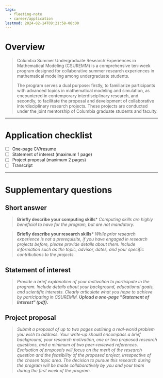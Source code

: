 ```yaml
---
tags:
  - fleeting-note
  - career/application
lastmod: 2024-02-14T09:21:58-08:00
---
```

# Overview

>Columbia Summer Undergraduate Research Experiences in Mathematical Modeling (CSUREMM) is a comprehensive ten-week program designed for collaborative summer research experiences in mathematical modeling among undergraduate students.
>
>The program serves a dual purpose: firstly, to familiarize participants with advanced topics in mathematical modeling and simulation, as encountered in contemporary interdisciplinary research, and secondly, to facilitate the proposal and development of collaborative interdisciplinary research projects. These projects are conducted under the joint mentorship of Columbia graduate students and faculty.

---

# Application checklist

- [ ] One-page CV/resume
- [ ] Statement of interest (maximum 1 page)
- [ ] Project proposal (maximum 2 pages)
- [ ] Transcript

---

# Supplementary questions

## Short answer

> **Briefly describe your computing skills***
> _Computing skills are highly beneficial to have for the program, but are not mandatory._



>**Briefly describe your research skills***
>_While prior research experience is not a prerequisite, if you have engaged in research projects before, please provide details about them. Include information such as the topic, advisor, dates, and your specific contributions to the projects._

## Statement of interest

>_Provide a brief explanation of your motivation to participate in the program. Include details about your background, educational goals, and scientific interests. Clearly articulate what you hope to achieve by participating in CSUREMM. **Upload a one-page "Statement of Interest" (pdf).**_

## Project proposal

>_Submit a proposal of up to two pages outlining a real-world problem you wish to address. Your write-up should encompass a brief background, your research motivation, one or two proposed research questions, and a minimum of two peer-reviewed references. Evaluation of proposals will focus on the merit of the research question and the feasibility of the proposed project, irrespective of the chosen topic area. The decision to pursue this research during the program will be made collaboratively by you and your team during the first week of the program._

